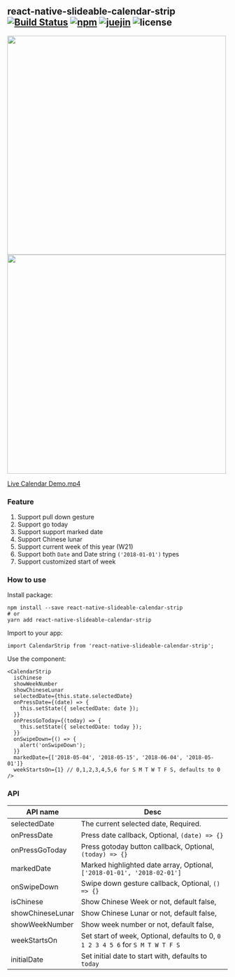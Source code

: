 ## react-native-slideable-calendar-strip [![Build Status](https://travis-ci.org/FaiChou/react-native-slideable-calendar-strip.svg?branch=master)](https://travis-ci.org/FaiChou/react-native-slideable-calendar-strip) [![npm](https://img.shields.io/npm/v/npm.svg)](https://www.npmjs.com/package/react-native-slideable-calendar-strip) [![juejin](https://badge.juejin.im/entry/5b04334a6fb9a07aaa119aac/likes.svg?style=flat-square)](https://juejin.im/post/5b041fe66fb9a07aa43c8c8c) ![license](https://img.shields.io/github/license/mashape/apistatus.svg)


<img src="https://raw.githubusercontent.com/FaiChou/react-native-slideable-calendar-strip/master/Example/en.png" width="500"/>

<img src="https://raw.githubusercontent.com/FaiChou/react-native-slideable-calendar-strip/master/Example/zh.png" width="500"/>

[Live Calendar Demo.mp4](https://raw.githubusercontent.com/FaiChou/faichou.github.io/master/img/qiniu/calendar-strip.MP4)

### Feature

1. Support pull down gesture
2. Support go today
3. Support support marked date
4. Support Chinese lunar
5. Support current week of this year (W21)
6. Support both `Date` and Date string `('2018-01-01')` types
7. Support customized start of week

### How to use

Install package:

```
npm install --save react-native-slideable-calendar-strip
# or
yarn add react-native-slideable-calendar-strip
```

Import to your app:

```
import CalendarStrip from 'react-native-slideable-calendar-strip';
```

Use the component:

```
<CalendarStrip
  isChinese
  showWeekNumber
  showChineseLunar
  selectedDate={this.state.selectedDate}
  onPressDate={(date) => {
    this.setState({ selectedDate: date });
  }}
  onPressGoToday={(today) => {
    this.setState({ selectedDate: today });
  }}
  onSwipeDown={() => {
    alert('onSwipeDown');
  }}
  markedDate={['2018-05-04', '2018-05-15', '2018-06-04', '2018-05-01']}
  weekStartsOn={1} // 0,1,2,3,4,5,6 for S M T W T F S, defaults to 0
/>
```

### API

API name         | Desc
-----------------|----------------------------------------
selectedDate     | The current selected date, Required.
onPressDate      | Press date callback, Optional, `(date) => {}`
onPressGoToday   | Press gotoday button callback, Optional, `(today) => {}`
markedDate       | Marked highlighted date array, Optional, `['2018-01-01', '2018-02-01']`
onSwipeDown      | Swipe down gesture callback, Optional, `() => {}`
isChinese        | Show Chinese Week or not, default false,
showChineseLunar | Show Chinese Lunar or not, default false,
showWeekNumber   | Show week number or not, default false,
weekStartsOn     | Set start of week, Optional, defaults to 0, `0 1 2 3 4 5 6` for `S M T W T F S`
initialDate      | Set initial date to start with, defaults to `today`
